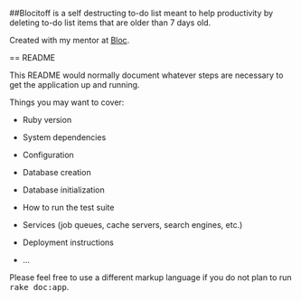 ##Blocitoff is a self destructing to-do list meant to help productivity by deleting to-do list items that are older than 7 days old.

Created with my mentor at [Bloc](http://bloc.io). 

== README

This README would normally document whatever steps are necessary to get the
application up and running.

Things you may want to cover:

* Ruby version

* System dependencies

* Configuration

* Database creation

* Database initialization

* How to run the test suite

* Services (job queues, cache servers, search engines, etc.)

* Deployment instructions

* ...


Please feel free to use a different markup language if you do not plan to run
<tt>rake doc:app</tt>.
